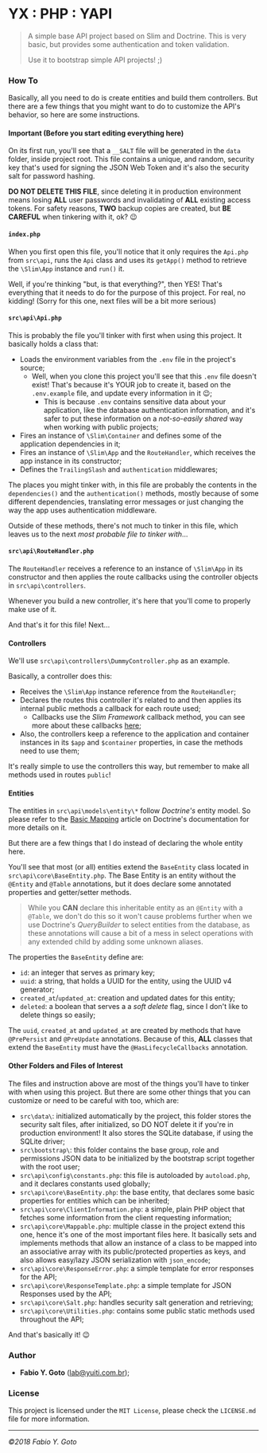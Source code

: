 YX : PHP : YAPI
===============

> A simple base API project based on Slim and Doctrine. This is very basic, but provides some authentication and token validation.
> 
> Use it to bootstrap simple API projects! ;)

### How To

Basically, all you need to do is create entities and build them controllers. But there are a few things that you might want to do to customize the API's behavior, so here are some instructions.

#### Important (Before you start editing everything here)

On its first run, you'll see that a `__SALT` file will be generated in the `data` folder, inside project root. This file contains a unique, and random, security key that's used for signing the JSON Web Token and it's also the security salt for password hashing.

**DO NOT DELETE THIS FILE**, since deleting it in production environment means losing **ALL** user passwords and invalidating of **ALL** existing access tokens. For safety reasons, **TWO** backup copies are created, but **BE CAREFUL** when tinkering with it, ok? :wink:

#### `index.php`

When you first open this file, you'll notice that it only requires the `Api.php` from `src\api`, runs the `Api` class and uses its `getApp()` method to retrieve the `\Slim\App` instance and `run()` it.

Well, if you're thinking "but, is that everything?", then YES! That's everything that it needs to do for the purpose of this project. For real, no kidding! (Sorry for this one, next files will be a bit more serious)

#### `src\api\Api.php`

This is probably the file you'll tinker with first when using this project. It basically holds a class that:

- Loads the environment variables from the `.env` file in the project's source;
    - Well, when you clone this project you'll see that this `.env` file doesn't exist! That's because it's YOUR job to create it, based on the `.env.example` file, and update every information in it :wink:;
        - This is because `.env` contains sensitive data about your application, like the database authentication information, and it's safer to put these information on a _not-so-easily shared_ way when working with public projects;
- Fires an instance of `\Slim\Container` and defines some of the application dependencies in it;
- Fires an instance of `\Slim\App` and the `RouteHandler`, which receives the app instance in its constructor;
- Defines the `TrailingSlash` and `authentication` middlewares;

The places you might tinker with, in this file are probably the contents in the `dependencies()` and the `authentication()` methods, mostly because of some different dependencies, translating error messages or just changing the way the app uses authentication middleware.

Outside of these methods, there's not much to tinker in this file, which leaves us to the next _most probable file to tinker with_...

#### `src\api\RouteHandler.php`

The `RouteHandler` receives a reference to an instance of `\Slim\App` in its constructor and then applies the route callbacks using the controller objects in `src\api\controllers`.

Whenever you build a new controller, it's here that you'll come to properly make use of it.

And that's it for this file! Next...

#### Controllers

We'll use `src\api\controllers\DummyController.php` as an example.

Basically, a controller does this:

- Receives the `\Slim\App` instance reference from the `RouteHandler`;
- Declares the routes this controller it's related to and then applies its internal public methods a callback for each route used;
    - Callbacks use the _Slim Framework_ callback method, you can see more about these callbacks [here](https://www.slimframework.com/docs/v3/tutorial/first-app.html);
- Also, the controllers keep a reference to the application and container instances in its `$app` and `$container` properties, in case the methods need to use them;

It's really simple to use the controllers this way, but remember to make all methods used in routes `public`!

#### Entities

The entities in `src\api\models\entity\*` follow _Doctrine's_ entity model. So please refer to the [Basic Mapping](http://docs.doctrine-project.org/projects/doctrine-orm/en/latest/reference/basic-mapping.html) article on Doctrine's documentation for more details on it.

But there are a few things that I do instead of declaring the whole entity here.

You'll see that most (or all) entities extend the `BaseEntity` class located in `src\api\core\BaseEntity.php`. The Base Entity is an entity without the `@Entity` and `@Table` annotations, but it does declare some annotated properties and getter/setter methods.

> While you **CAN** declare this inheritable entity as an `@Entity` with a `@Table`, we don't do this so it won't cause problems further when we use Doctrine's _QueryBuilder_ to select entities from the database, as these annotations will cause a bit of a mess in select operations with any extended child by adding some unknown aliases.

The properties the `BaseEntity` define are:

- `id`: an integer that serves as primary key;
- `uuid`: a string, that holds a UUID for the entity, using the UUID v4 generator;
- `created_at`/`updated_at`: creation and updated dates for this entity;
- `deleted`: a boolean that serves a a _soft delete_ flag, since I don't like to delete things so easily;

The `uuid`, `created_at` and `updated_at` are created by methods that have `@PrePersist` and `@PreUpdate` annotations. Because of this, **ALL** classes that extend the `BaseEntity` must have the `@HasLifecycleCallbacks` annotation.

#### Other Folders and Files of Interest

The files and instruction above are most of the things you'll have to tinker with when using this project. But there are some other things that you can customize or need to be careful with too, which are:

- `src\data\`: initialized automatically by the project, this folder stores the security salt files, after initialized, so DO NOT delete it if you're in production environment! It also stores the SQLite database, if using the SQLite driver;
- `src\bootstrap\`: this folder contains the base group, role and permissions JSON data to be initialized by the bootstrap script together with the root user;
- `src\api\config\constants.php`: this file is autoloaded by `autoload.php`, and it declares constants used globally;
- `src\api\core\BaseEntity.php`: the base entity, that declares some basic properties for entities which can be inherited;
- `src\api\core\ClientInformation.php`: a simple, plain PHP object that fetches some information from the client requesting information;
- `src\api\core\Mappable.php`: multiple classe in the project extend this one, hence it's one of the most important files here. It basically sets and implements methods that allow an instance of a class to be mapped into an associative array with its public/protected properties as keys, and also allows easy/lazy JSON serialization with `json_encode`;
- `src\api\core\ResponseError.php`: a simple template for error responses for the API;
- `src\api\core\ResponseTemplate.php`: a simple template for JSON Responses used by the API;
- `src\api\core\Salt.php`: handles security salt generation and retrieving;
- `src\api\core\Utilities.php`: contains some public static methods used throughout the API;

And that's basically it! :wink:

### Author

- **Fabio Y. Goto** ([lab@yuiti.com.br](mailto:lab@yuiti.com.br));

### License

This project is licensed under the `MIT License`, please check the `LICENSE.md` file for more information.

-----

_©2018 Fabio Y. Goto_